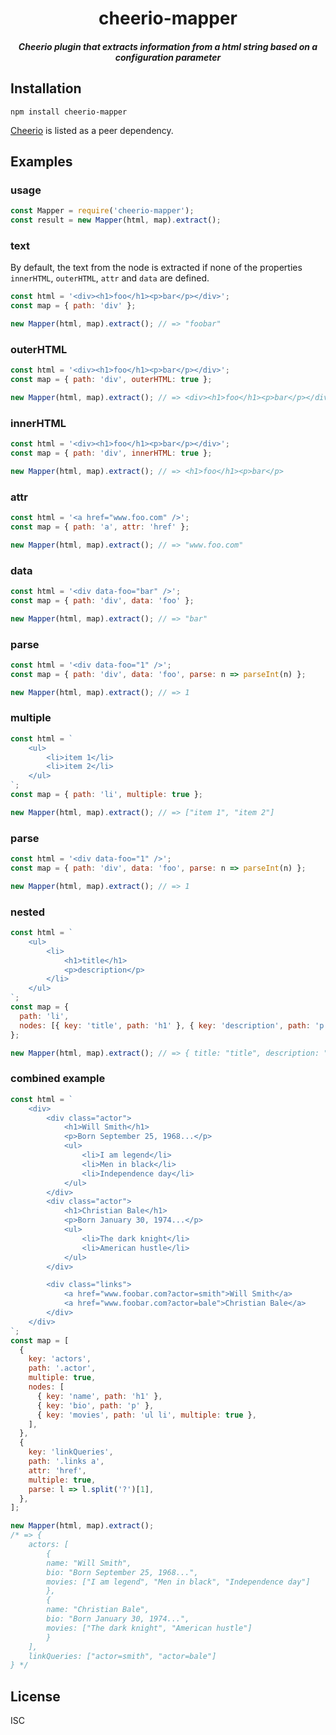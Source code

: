 <h1 align="center">cheerio-mapper</h1>
<h5 align="center">Cheerio plugin that extracts information from a html string based on a configuration parameter</h5>

## Installation

`npm install cheerio-mapper`

[Cheerio](https://www.npmjs.com/package/cheerio) is listed as a peer dependency.

## Examples

### usage

```js
const Mapper = require('cheerio-mapper');
const result = new Mapper(html, map).extract();
```

### text

By default, the text from the node is extracted if none of the properties `innerHTML`, `outerHTML`, `attr` and `data` are defined.

```js
const html = '<div><h1>foo</h1><p>bar</p></div>';
const map = { path: 'div' };

new Mapper(html, map).extract(); // => "foobar"
```

### outerHTML

```js
const html = '<div><h1>foo</h1><p>bar</p></div>';
const map = { path: 'div', outerHTML: true };

new Mapper(html, map).extract(); // => <div><h1>foo</h1><p>bar</p></div>
```

### innerHTML

```js
const html = '<div><h1>foo</h1><p>bar</p></div>';
const map = { path: 'div', innerHTML: true };

new Mapper(html, map).extract(); // => <h1>foo</h1><p>bar</p>
```

### attr

```js
const html = '<a href="www.foo.com" />';
const map = { path: 'a', attr: 'href' };

new Mapper(html, map).extract(); // => "www.foo.com"
```

### data

```js
const html = '<div data-foo="bar" />';
const map = { path: 'div', data: 'foo' };

new Mapper(html, map).extract(); // => "bar"
```

### parse

```js
const html = '<div data-foo="1" />';
const map = { path: 'div', data: 'foo', parse: n => parseInt(n) };

new Mapper(html, map).extract(); // => 1
```

### multiple

```js
const html = `
	<ul>
		<li>item 1</li>
		<li>item 2</li>
	</ul>
`;
const map = { path: 'li', multiple: true };

new Mapper(html, map).extract(); // => ["item 1", "item 2"]
```

### parse

```js
const html = '<div data-foo="1" />';
const map = { path: 'div', data: 'foo', parse: n => parseInt(n) };

new Mapper(html, map).extract(); // => 1
```

### nested

```js
const html = `
	<ul>
		<li>
			<h1>title</h1>
			<p>description</p>
		</li>
	</ul>
`;
const map = {
  path: 'li',
  nodes: [{ key: 'title', path: 'h1' }, { key: 'description', path: 'p' }],
};

new Mapper(html, map).extract(); // => { title: "title", description: "description" }
```

### combined example

```js
const html = `
	<div>
		<div class="actor">
			<h1>Will Smith</h1>
			<p>Born September 25, 1968...</p>
			<ul>
				<li>I am legend</li>
				<li>Men in black</li>
				<li>Independence day</li>
			</ul>
		</div>
		<div class="actor">
			<h1>Christian Bale</h1>
			<p>Born January 30, 1974...</p>
			<ul>
				<li>The dark knight</li>
				<li>American hustle</li>
			</ul>
		</div>

		<div class="links">
			<a href="www.foobar.com?actor=smith">Will Smith</a>
			<a href="www.foobar.com?actor=bale">Christian Bale</a>
		</div>
	</div>
`;
const map = [
  {
    key: 'actors',
    path: '.actor',
    multiple: true,
    nodes: [
      { key: 'name', path: 'h1' },
      { key: 'bio', path: 'p' },
      { key: 'movies', path: 'ul li', multiple: true },
    ],
  },
  {
    key: 'linkQueries',
    path: '.links a',
    attr: 'href',
    multiple: true,
    parse: l => l.split('?')[1],
  },
];

new Mapper(html, map).extract();
/* => {
	actors: [
		{
		name: "Will Smith",
		bio: "Born September 25, 1968...",
		movies: ["I am legend", "Men in black", "Independence day"]
		},
		{
		name: "Christian Bale",
		bio: "Born January 30, 1974...",
		movies: ["The dark knight", "American hustle"]
		}
	],
	linkQueries: ["actor=smith", "actor=bale"]
} */
```

## License

ISC
